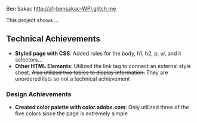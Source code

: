 Ben Sakac
http://a1-bensakac-WPI.glitch.me

This project shows ...

## Technical Achievements
- **Styled page with CSS**: Added rules for the body, h1, h2, p, ul, and li selectors...
- **Other HTML Elements**: Utilized the link tag to connect an external style sheet. ~~Also utilized two tables to display information.~~ They are unordered lists so not a technical achievement  

### Design Achievements
- **Created color palette with color.adobe.com**: Only utilized three of the five colors since the page is extremely simple
